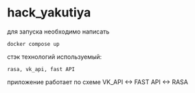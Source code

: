 # hack_yakutiya

для запуска необходимо написать 
``` 
docker compose up
```

стэк технологий используемый:
```
rasa, vk_api, fast API
```

приложение работает по схеме 
VK_API <-> FAST API <-> RASA